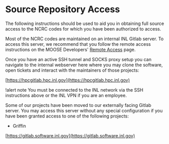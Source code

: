 # Source Repository Access

The following instructions should be used to aid you in obtaining full source access to the NCRC codes for which you have been authorized to access.

Most of the NCRC codes are maintained on an internal INL Gitlab server. To access this server, we recommend that you follow the remote access instructions
on the MOOSE Developers' [Remote Access](help/inl/hpc_remote.md) page.

Once you have an active SSH tunnel and SOCKS proxy setup you can navigate to the internal webserver here where you may clone the software, open tickets and interact
with the maintainers of those projects:

[https://hpcgitlab.hpc.inl.gov](https://hpcgitlab.hpc.inl.gov)

!alert note
You must be connected to the INL network via the SSH instructions above or the INL VPN if you are an employee.


Some of our projects have been moved to our externally facing Gitlab server. You may access this server without any special configuration if you have been granted
access to one of the following projects:

 - Griffin

[https://gitlab.software.inl.gov](https://gitlab.software.inl.gov)
